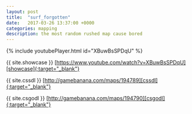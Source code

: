 ```yaml
---
layout: post
title:  "surf_forgotten"
date:   2017-03-26 13:37:00 +0000
categories: mapping
description: the most random rushed map cause bored
---
```


{% include youtubePlayer.html id="XBuwBsSPDqU" %}

{{ site.showcase }} [https://www.youtube.com/watch?v=XBuwBsSPDqU][showcase]{:target="_blank"}

{{ site.cssdl }} [http://gamebanana.com/maps/194789][cssdl]{:target="_blank"}

{{ site.csgodl }} [http://gamebanana.com/maps/194790][csgodl]{:target="_blank"}

[showcase]: https://www.youtube.com/watch?v=XBuwBsSPDqU
[cssdl]: http://gamebanana.com/maps/194789
[csgodl]: http://gamebanana.com/maps/194790
